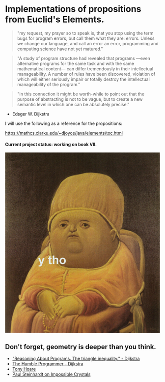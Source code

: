# Implementations of propositions from Euclid's Elements.

> "my request, my prayer so to speak is, that you stop using the term bugs for program errors, but call them what they are: errors. Unless we change our language, and call an error an error, programming and computing science have not yet matured." 

> "A study of program structure had revealed that programs —even alternative programs for the same task and with the same mathematical content— can differ tremendously in their intellectual manageability. A number of rules have been discovered, violation of which will either seriously impair or totally destroy the intellectual manageability of the program."

> "In this connection it might be worth-while to point out that the purpose of abstracting is not to be vague, but to create a new semantic level in which one can be absolutely precise."

- Edsger W. Dijkstra

I will use the following as a reference for the propositions:

https://mathcs.clarku.edu/~djoyce/java/elements/toc.html

#### Current project status: working on book VII.

![Reasoning](ytho.jpg)

## Don't forget, geometry is deeper than you think.

* ["Reasoning About Programs. The triangle inequality." - Dijkstra](https://www.youtube.com/watch?v=OeiSWZs3GfI&t=1626s)
* [The Humble Programmer - Dijkstra](https://www.youtube.com/watch?v=aADw3Z0gxeE&t=1576s)
* [Tony Hoare](https://youtu.be/kz7DfbOuvOM?t=1572)
* [Paul Steinhardt on Impossible Crystals](https://www.youtube.com/watch?v=a0wo_yAh0Ps)